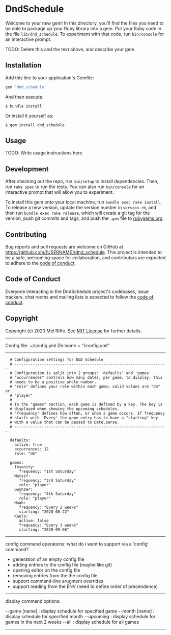 # DndSchedule

Welcome to your new gem! In this directory, you'll find the files you need to be able to package up your Ruby library into a gem. Put your Ruby code in the file `lib/dnd_schedule`. To experiment with that code, run `bin/console` for an interactive prompt.

TODO: Delete this and the text above, and describe your gem

## Installation

Add this line to your application's Gemfile:

```ruby
gem 'dnd_schedule'
```

And then execute:

    $ bundle install

Or install it yourself as:

    $ gem install dnd_schedule

## Usage

TODO: Write usage instructions here

## Development

After checking out the repo, run `bin/setup` to install dependencies. Then, run `rake spec` to run the tests. You can also run `bin/console` for an interactive prompt that will allow you to experiment.

To install this gem onto your local machine, run `bundle exec rake install`. To release a new version, update the version number in `version.rb`, and then run `bundle exec rake release`, which will create a git tag for the version, push git commits and tags, and push the `.gem` file to [rubygems.org](https://rubygems.org).

## Contributing

Bug reports and pull requests are welcome on GitHub at https://github.com/[USERNAME]/dnd_schedule. This project is intended to be a safe, welcoming space for collaboration, and contributors are expected to adhere to the [code of conduct](https://github.com/[USERNAME]/dnd_schedule/blob/master/CODE_OF_CONDUCT.md).


## Code of Conduct

Everyone interacting in the DndSchedule project's codebases, issue trackers, chat rooms and mailing lists is expected to follow the [code of conduct](https://github.com/[USERNAME]/dnd_schedule/blob/master/CODE_OF_CONDUCT.md).

## Copyright

Copyright (c) 2020 Mel Riffe. See [MIT License](LICENSE.txt) for further details.

----

Config file: ~/config.yml
Dir.home + "/config.yml"

----
```
  # Configuration settings for D&D Schedule
  # -------------------------------------------------------------------
  # Configuration is split into 2 groups: 'defaults' and 'games'.
  # "occurrences" controls how many dates, per game, to display; this
  # needs to be a positive whole number.
  # "role" defines your role within each game; valid values are "dm" or
  # "player"
  #
  # In the "games" section, each game is defined by a key. The key is
  # displayed when showing the upcoming schedules.
  # "frequency" defines how often, or when a game occurs. If frequency
  # starts with 'Every' the game entry has to have a "starting" key
  # with a value that can be passed to Date.parse.
  # -------------------------------------------------------------------

  defaults:
    active: true
    occurrences: 12
    role: "dm"

  games:
    Insanity:
      frequency: "1st Saturday"
    Matsif:
      frequency: "3rd Saturday"
      role: "player"
    Gwynzer:
      frequency: "4th Saturday"
      role: "player"
    Noah:
      frequency: "Every 2 weeks"
      starting: "2020-08-22"
    Kaela:
      active: false
      frequency: "Every 3 weeks"
      starting: "2020-09-06"
```

----

config command operatoins:
what do i want to support via a 'config' command?
* generation of an empty config file
* adding entries to the config file (maybe like git)
* opening editor on the config file
* removing entries from the the config file
* support command-line arugment overrides
* support reading from the ENV (need to define order of precendence)

----

display command options:

--game [name] : display schedule for specified game
--month [name] : display schedule for specified month
--upcoming : display schedule for games in the next 2 weeks
--all : display schedule for all games

----
